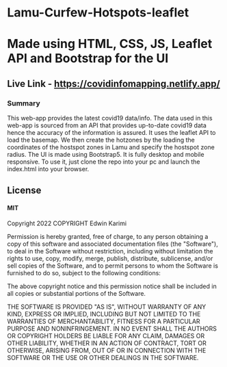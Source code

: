 # Lamu-Curfew-Hotspots-leaflet
# Made using HTML, CSS, JS, Leaflet API and Bootstrap for the UI

## Live  Link - https://covidinfomapping.netlify.app/

### Summary

This web-app provides the latest covid19 data/info. The data used in this web-app is sourced from an API that provides up-to-date covid19 data hence the accuracy of the information is assured.
It uses the leaflet API to load the basemap. We then create the hotzones by the loading the coordinates of the hostspot zones in Lamu and specify the hostspot zone radius.
The UI is made using Bootstrap5. It is fully desktop and mobile responsive.
To use it, just clone the repo into your pc and launch the index.html into your browser.

## License

#### MIT
Copyright 2022 COPYRIGHT Edwin Karimi

Permission is hereby granted, free of charge, to any person obtaining a copy of this software and associated documentation files (the "Software"), to deal in the Software without restriction, including without limitation the rights to use, copy, modify, merge, publish, distribute, sublicense, and/or sell copies of the Software, and to permit persons to whom the Software is furnished to do so, subject to the following conditions:

The above copyright notice and this permission notice shall be included in all copies or substantial portions of the Software.

THE SOFTWARE IS PROVIDED "AS IS", WITHOUT WARRANTY OF ANY KIND, EXPRESS OR IMPLIED, INCLUDING BUT NOT LIMITED TO THE WARRANTIES OF MERCHANTABILITY, FITNESS FOR A PARTICULAR PURPOSE AND NONINFRINGEMENT. IN NO EVENT SHALL THE AUTHORS OR COPYRIGHT HOLDERS BE LIABLE FOR ANY CLAIM, DAMAGES OR OTHER LIABILITY, WHETHER IN AN ACTION OF CONTRACT, TORT OR OTHERWISE, ARISING FROM, OUT OF OR IN CONNECTION WITH THE SOFTWARE OR THE USE OR OTHER DEALINGS IN THE SOFTWARE.

